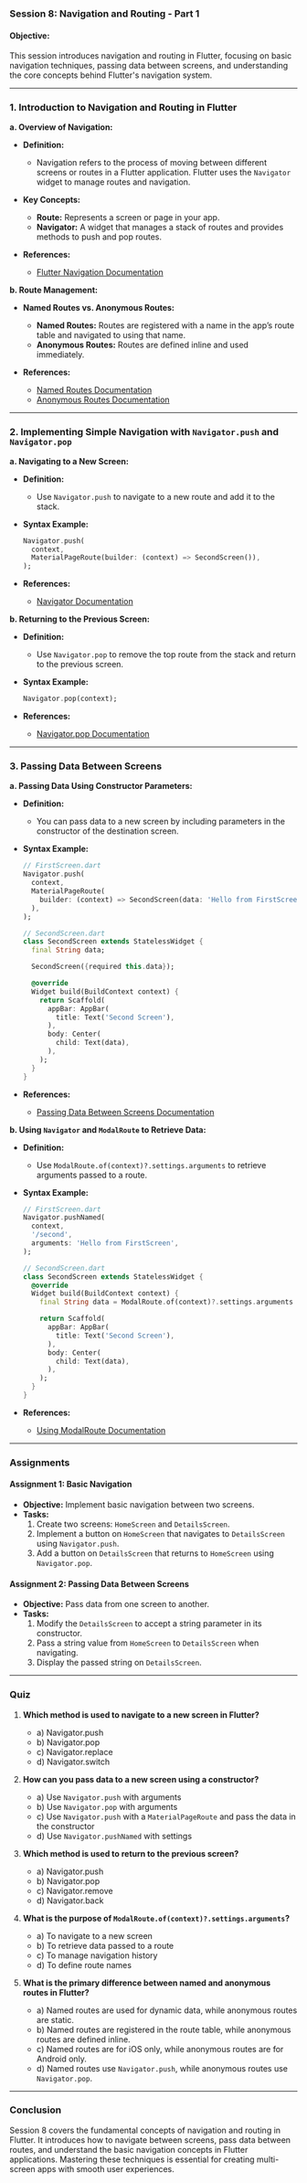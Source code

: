 ### **Session 8: Navigation and Routing - Part 1**

#### **Objective:**
This session introduces navigation and routing in Flutter, focusing on basic navigation techniques, passing data between screens, and understanding the core concepts behind Flutter's navigation system.

---

### **1. Introduction to Navigation and Routing in Flutter**

**a. Overview of Navigation:**

- **Definition:**
  - Navigation refers to the process of moving between different screens or routes in a Flutter application. Flutter uses the `Navigator` widget to manage routes and navigation.

- **Key Concepts:**
  - **Route:** Represents a screen or page in your app.
  - **Navigator:** A widget that manages a stack of routes and provides methods to push and pop routes.

- **References:**
  - [Flutter Navigation Documentation](https://flutter.dev/docs/development/ui/navigation)

**b. Route Management:**

- **Named Routes vs. Anonymous Routes:**
  - **Named Routes:** Routes are registered with a name in the app’s route table and navigated to using that name.
  - **Anonymous Routes:** Routes are defined inline and used immediately.

- **References:**
  - [Named Routes Documentation](https://flutter.dev/docs/development/ui/navigation/named-routes)
  - [Anonymous Routes Documentation](https://flutter.dev/docs/development/ui/navigation/route-arguments)

---

### **2. Implementing Simple Navigation with `Navigator.push` and `Navigator.pop`**

**a. Navigating to a New Screen:**

- **Definition:**
  - Use `Navigator.push` to navigate to a new route and add it to the stack.

- **Syntax Example:**
  ```dart
  Navigator.push(
    context,
    MaterialPageRoute(builder: (context) => SecondScreen()),
  );
  ```

- **References:**
  - [Navigator Documentation](https://flutter.dev/docs/development/ui/navigation#navigator)

**b. Returning to the Previous Screen:**

- **Definition:**
  - Use `Navigator.pop` to remove the top route from the stack and return to the previous screen.

- **Syntax Example:**
  ```dart
  Navigator.pop(context);
  ```

- **References:**
  - [Navigator.pop Documentation](https://flutter.dev/docs/development/ui/navigation#pop)

---

### **3. Passing Data Between Screens**

**a. Passing Data Using Constructor Parameters:**

- **Definition:**
  - You can pass data to a new screen by including parameters in the constructor of the destination screen.

- **Syntax Example:**
  ```dart
  // FirstScreen.dart
  Navigator.push(
    context,
    MaterialPageRoute(
      builder: (context) => SecondScreen(data: 'Hello from FirstScreen'),
    ),
  );
  
  // SecondScreen.dart
  class SecondScreen extends StatelessWidget {
    final String data;

    SecondScreen({required this.data});

    @override
    Widget build(BuildContext context) {
      return Scaffold(
        appBar: AppBar(
          title: Text('Second Screen'),
        ),
        body: Center(
          child: Text(data),
        ),
      );
    }
  }
  ```

- **References:**
  - [Passing Data Between Screens Documentation](https://flutter.dev/docs/development/ui/navigation/route-arguments)

**b. Using `Navigator` and `ModalRoute` to Retrieve Data:**

- **Definition:**
  - Use `ModalRoute.of(context)?.settings.arguments` to retrieve arguments passed to a route.

- **Syntax Example:**
  ```dart
  // FirstScreen.dart
  Navigator.pushNamed(
    context,
    '/second',
    arguments: 'Hello from FirstScreen',
  );
  
  // SecondScreen.dart
  class SecondScreen extends StatelessWidget {
    @override
    Widget build(BuildContext context) {
      final String data = ModalRoute.of(context)?.settings.arguments as String;

      return Scaffold(
        appBar: AppBar(
          title: Text('Second Screen'),
        ),
        body: Center(
          child: Text(data),
        ),
      );
    }
  }
  ```

- **References:**
  - [Using ModalRoute Documentation](https://flutter.dev/docs/development/ui/navigation/route-arguments)

---

### **Assignments**

#### **Assignment 1: Basic Navigation**

- **Objective:** Implement basic navigation between two screens.
- **Tasks:**
  1. Create two screens: `HomeScreen` and `DetailsScreen`.
  2. Implement a button on `HomeScreen` that navigates to `DetailsScreen` using `Navigator.push`.
  3. Add a button on `DetailsScreen` that returns to `HomeScreen` using `Navigator.pop`.

#### **Assignment 2: Passing Data Between Screens**

- **Objective:** Pass data from one screen to another.
- **Tasks:**
  1. Modify the `DetailsScreen` to accept a string parameter in its constructor.
  2. Pass a string value from `HomeScreen` to `DetailsScreen` when navigating.
  3. Display the passed string on `DetailsScreen`.

---

### **Quiz**

1. **Which method is used to navigate to a new screen in Flutter?**
   - a) Navigator.push
   - b) Navigator.pop
   - c) Navigator.replace
   - d) Navigator.switch

2. **How can you pass data to a new screen using a constructor?**
   - a) Use `Navigator.push` with arguments
   - b) Use `Navigator.pop` with arguments
   - c) Use `Navigator.push` with a `MaterialPageRoute` and pass the data in the constructor
   - d) Use `Navigator.pushNamed` with settings

3. **Which method is used to return to the previous screen?**
   - a) Navigator.push
   - b) Navigator.pop
   - c) Navigator.remove
   - d) Navigator.back

4. **What is the purpose of `ModalRoute.of(context)?.settings.arguments`?**
   - a) To navigate to a new screen
   - b) To retrieve data passed to a route
   - c) To manage navigation history
   - d) To define route names

5. **What is the primary difference between named and anonymous routes in Flutter?**
   - a) Named routes are used for dynamic data, while anonymous routes are static.
   - b) Named routes are registered in the route table, while anonymous routes are defined inline.
   - c) Named routes are for iOS only, while anonymous routes are for Android only.
   - d) Named routes use `Navigator.push`, while anonymous routes use `Navigator.pop`.

---

### **Conclusion**

Session 8 covers the fundamental concepts of navigation and routing in Flutter. It introduces how to navigate between screens, pass data between routes, and understand the basic navigation concepts in Flutter applications. Mastering these techniques is essential for creating multi-screen apps with smooth user experiences.

